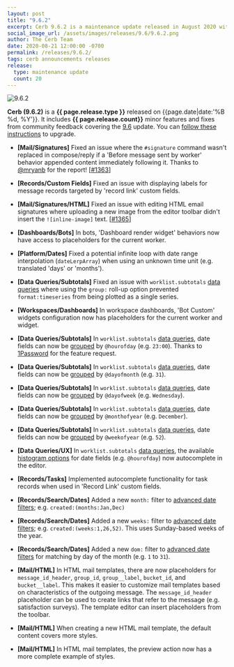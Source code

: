 ```yaml
---
layout: post
title: "9.6.2"
excerpt: Cerb 9.6.2 is a maintenance update released in August 2020 with 20 minor features and fixes from community feedback.
social_image_url: /assets/images/releases/9.6/9.6.2.png
author: The Cerb Team
date: 2020-08-21 12:00:00 -0700
permalink: /releases/9.6.2/
tags: cerb announcements releases
release:
  type: maintenance update
  count: 20
---
```


<div class="cerb-screenshot">
<img src="{{page.social_image_url}}" class="screenshot" alt="9.6.2" style="max-width:500px;">
</div>

**Cerb (9.6.2)** is a **{{ page.release.type }}** released on {{page.date|date:'%B %d, %Y'}}. It includes **{{ page.release.count}}** minor features and fixes from community feedback covering the [9.6](/releases/9.6/) update.  You can [follow these instructions](/docs/upgrading/) to upgrade.

* **[Mail/Signatures]** Fixed an issue where the `#signature` command wasn't replaced in compose/reply if a 'Before message sent by worker' behavior appended content immediately following it. Thanks to [@mryanb](https://github.com/mryanb) for the report! [[#1363](https://github.com/jstanden/cerb/issues/1363)]

* **[Records/Custom Fields]** Fixed an issue with displaying labels for message records targeted by 'record link' custom fields.

* **[Mail/Signatures/HTML]** Fixed an issue with editing HTML email signatures where uploading a new image from the editor toolbar didn't insert the `![inline-image]` text. [[#1365](https://github.com/jstanden/cerb/issues/1365)]

* **[Dashboards/Bots]** In bots, 'Dashboard render widget' behaviors now have access to placeholders for the current worker.

* **[Platform/Dates]** Fixed a potential infinite loop with date range interpolation (`dateLerpArray`) when using an unknown time unit (e.g. translated 'days' or 'months').

* **[Data Queries/Subtotals]** Fixed an issue with `worklist.subtotals` [data queries](/docs/data-queries/worklist/subtotals/) where using the `group:` roll-up option prevented `format:timeseries` from being plotted as a single series.

* **[Workspaces/Dashboards]** In workspace dashboards, 'Bot Custom' widgets configuration now has placeholders for the current worker and widget.

* **[Data Queries/Subtotals]** In `worklist.subtotals` [data queries](/docs/data-queries/worklist/subtotals/), date fields can now be [grouped](/docs/data-queries/worklist/subtotals/#date-histograms) by `@hourofday` (e.g. `23:00`). Thanks to [1Password](https://1password.com/) for the feature request.

* **[Data Queries/Subtotals]** In `worklist.subtotals` [data queries](/docs/data-queries/worklist/subtotals/), date fields can now be [grouped](/docs/data-queries/worklist/subtotals/#date-histograms) by `@dayofmonth` (e.g. `31`).

* **[Data Queries/Subtotals]** In `worklist.subtotals` [data queries](/docs/data-queries/worklist/subtotals/), date fields can now be [grouped](/docs/data-queries/worklist/subtotals/#date-histograms) by `@dayofweek` (e.g. `Wednesday`).

* **[Data Queries/Subtotals]** In `worklist.subtotals` [data queries](/docs/data-queries/worklist/subtotals/), date fields can now be [grouped](/docs/data-queries/worklist/subtotals/#date-histograms) by `@monthofyear` (e.g. `December`).

* **[Data Queries/Subtotals]** In `worklist.subtotals` [data queries](/docs/data-queries/worklist/subtotals/), date fields can now be [grouped](/docs/data-queries/worklist/subtotals/#date-histograms) by `@weekofyear` (e.g. `52`).

* **[Data Queries/UX]** In `worklist.subtotals` [data queries](/docs/data-queries/worklist/subtotals/), the available [histogram options](/docs/data-queries/worklist/subtotals/#date-histograms) for date fields (e.g. `@hourofday`) now autocomplete in the editor.

* **[Records/Tasks]** Implemented autocomplete functionality for task records when used in 'Record Link' custom fields.

* **[Records/Search/Dates]** Added a new `month:` filter to [advanced date filters](/docs/search/filters/#dates); e.g. `created:(months:Jan,Dec)`

* **[Records/Search/Dates]** Added a new `weeks:` filter to [advanced date filters](/docs/search/filters/#dates); e.g. `created:(weeks:1,26,52)`. This uses Sunday-based weeks of the year.

* **[Records/Search/Dates]** Added a new `dom:` filter to [advanced date filters](/docs/search/filters/#dates) for matching by day of the month (e.g. `1` to `31`).

* **[Mail/HTML]** In HTML mail templates, there are now placeholders for `message_id_header`, `group_id`, `group__label`, `bucket_id`, and `bucket__label`. This makes it easier to customize mail templates based on characteristics of the outgoing message. The `message_id_header` placeholder can be used to create links that refer to the message (e.g. satisfaction surveys). The template editor can insert placeholders from the toolbar.

* **[Mail/HTML]** When creating a new HTML mail template, the default content covers more styles.

* **[Mail/HTML]** In HTML mail templates, the preview action now has a more complete example of styles.

